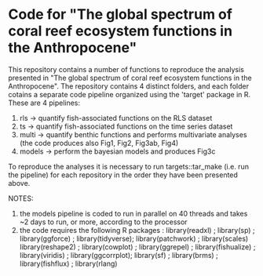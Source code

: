 # Code for "The global spectrum of coral reef ecosystem functions in the Anthropocene"

This repository contains a number of functions to reproduce the analysis presented in "The global spectrum of coral reef ecosystem functions in the Anthropocene".
The repository contains 4 distinct folders, and each folder cotains a separate code pipeline organized using the 'target' package in R.
These are 4 pipelines:

1) rls -> quantify fish-associated functions on the RLS dataset
2) ts -> quantify fish-associated functions on the time series dataset
3) multi -> quantify benthic functions and performs multivariate analyses (the code produces also Fig1, Fig2, Fig3ab, Fig4)
4) models -> perform the bayesian models and produces Fig3c

To reproduce the analyses it is necessary to run targets::tar_make (i.e. run the pipeline) for each repository in the order they have been presented above.

NOTES: 
1) the models pipeline is coded to run in parallel on 40 threads and takes ~2 days to run, or more, according to the processor
2) the code requires the following R packages : library(readxl) ; library(sp) ; library(ggforce) ; library(tidyverse); library(patchwork) ; library(scales)
  library(reshape2) ; library(cowplot) ; library(ggrepel) ; library(fishualize) ; library(viridis) ; library(ggcorrplot); library(sf) ; library(brms) ; library(fishflux)  ; library(rlang) 
